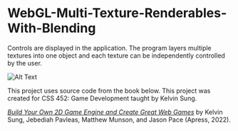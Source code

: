 # WebGL-Multi-Texture-Renderables-With-Blending
Controls are displayed in the application. The program layers multiple textures into one object and each texture can be independently controlled by the user.

![Alt Text](https://media.giphy.com/media/v1.Y2lkPTc5MGI3NjExODA0MjdjOTJkODZkM2FmZWZmZjEwZjgzNmRiZjU5ZWJmMTMxYmQ3NSZjdD1n/ZR0Rqpctki0riju4Fm/giphy.gif)

This project uses source code from the book below. This project was created for CSS 452: Game Development taught by Kelvin Sung.

[*Build Your Own 2D Game Engine and Create Great Web Games*](https://link.springer.com/book/10.1007/978-1-4842-7377-7) by Kelvin Sung, Jebediah Pavleas, Matthew Munson, and Jason Pace (Apress, 2022).
